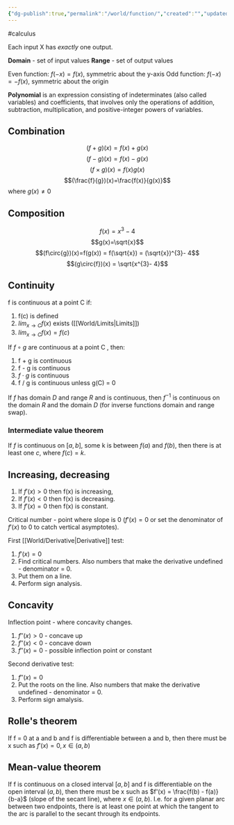 ```yaml
---
{"dg-publish":true,"permalink":"/world/function/","created":"","updated":""}
---
```


#calculus  

Each input X has *exactly* one output.

**Domain** - set of input values
**Range** - set of output values

Even function: $f(-x)=f(x)$, symmetric about the y-axis
Odd function: $f(-x)=-f(x)$, symmetric about the origin

**Polynomial** is an expression consisting of indeterminates (also called variables) and coefficients, that involves only the operations of addition, subtraction, multiplication, and positive-integer powers of variables.

## Combination

$$(f+g)(x)=f(x)+g(x)$$
$$(f-g)(x)=f(x)-g(x)$$
$$(f \times g)(x)=f(x)g(x)$$
$$(\frac{f}{g})(x)=\frac{f(x)}{g(x)}$$
where $g(x) \neq 0$

## Composition
$$f(x) = x^{3}- 4$$
$$g(x)=\sqrt{x}$$
$$(f\circ{g})(x)=f(g(x)) = f(\sqrt{x}) = (\sqrt{x})^{3}- 4$$
$$(g\circ{f})(x) = \sqrt{x^{3}- 4}$$


## Continuity

f is continuous at a point C if:
1. f(c) is defined
2. $lim_{x \to C} f(x)$ exists ([[World/Limits\|Limits]])
3. $lim_{x \to C} f(x) = f(c)$

If $f \circ g$ are continuous at a point C , then:
1. f + g is continuous
2. f - g is continuous
3. $f \cdot g$ is continuous 
4. f / g is continuous unless g(C) = 0

If $f$ has domain $D$ and range $R$ and is continuous, then $f^{-1}$ is continuous on the domain $R$ and the domain $D$ (for inverse functions domain and range swap).

### Intermediate value theorem
If $f$ is continuous on $[a,b]$, some k is between $f(a)$ and $f(b)$, then there is at least one $c$, where $f(c) = k$.

## Increasing, decreasing

1. If $f'(x) > 0$ then f(x) is increasing,
2. If $f'(x) < 0$ then f(x) is decreasing.
3. If $f'(x) = 0$ then f(x) is constant.

Critical number - point where slope is 0 ($f'(x) = 0$ or set the denominator of $f'(x)$ to 0 to catch vertical asymptotes).

First [[World/Derivative\|Derivative]] test:
1. $f'(x) = 0$
2. Find critical numbers. Also numbers that make the derivative undefined - denominator = 0.
3. Put them on a line.
4. Perform sign analysis.

## Concavity
Inflection point - where concavity changes.

1. $f''(x) > 0$ - concave up
2. $f''(x) < 0$ - concave down
3. $f''(x) = 0$ - possible inflection point or constant

Second derivative test:
1. $f''(x) = 0$
2. Put the roots on the line. Also numbers that make the derivative undefined - denominator = 0.
3. Perform sign amalysis.

## Rolle's theorem

If f = 0 at a and b and f is differentiable between a and b, then there must be x such as $f'(x) = 0, x \in (a,b)$

## Mean-value theorem

If f is continuous on a closed interval $[a, b]$ and f is differentiable on the open interval $(a, b)$, then there must be x such as $f'(x) = \frac{f(b) - f(a)}{b-a}$ (slope of the secant line), where  $x \in (a,b)$.
I.e. for a given planar arc between two endpoints, there is at least one point at which the tangent to the arc is parallel to the secant through its endpoints. 